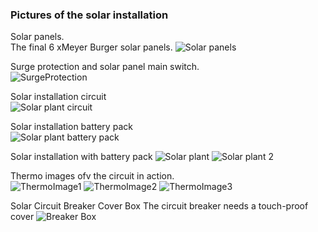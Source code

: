 
### Pictures of the solar installation

   Solar panels.  
   The final 6 xMeyer Burger solar panels.
   ![Solar panels](../images/SolarPanels.png "Solar panels")

   Surge protection and solar panel main switch.  
   ![SurgeProtection](../images/SurgeProtection.png "Surge protection")

   Solar installation circuit  
   ![Solar plant circuit](../images/SolarPlantCircuit.png "Solar plant circuit")

   Solar installation battery pack  
   ![Solar plant battery pack](../images/BatteryPack.png "Solar plant battery pack")

   Solar installation with battery pack
   ![Solar plant](../images/SolarPlant.png "Solar plant")
   ![Solar plant 2](../images/SolarPlant2.png "Solar plant 2")

   Thermo images ofv the circuit in action.  
   ![ThermoImage1](../images/ThermoImage1.jpg "ThermoImage1")
   ![ThermoImage2](../images/ThermoImage2.jpg "ThermoImage2")
   ![ThermoImage3](../images/ThermoImage3.jpg "ThermoImage3")

   Solar Circuit Breaker Cover Box
   The circuit breaker needs a touch-proof cover
   ![Breaker Box](../images/CircuitBrakeBox.png "Circuit Breaker Box")

